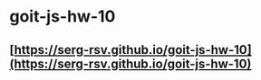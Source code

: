 # goit-js-hw-10

## [https://serg-rsv.github.io/goit-js-hw-10](https://serg-rsv.github.io/goit-js-hw-10)
